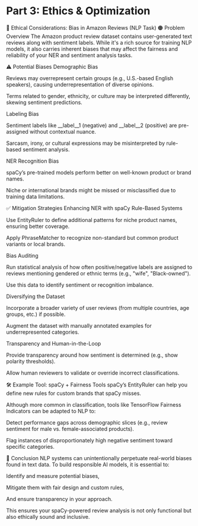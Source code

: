# Part 3: Ethics & Optimization

🧠 Ethical Considerations: Bias in Amazon Reviews (NLP Task)
🟠 Problem Overview
The Amazon product review dataset contains user-generated text reviews along with sentiment labels. While it's a rich source for training NLP models, it also carries inherent biases that may affect the fairness and reliability of your NER and sentiment analysis tasks.

⚠️ Potential Biases
Demographic Bias

Reviews may overrepresent certain groups (e.g., U.S.-based English speakers), causing underrepresentation of diverse opinions.

Terms related to gender, ethnicity, or culture may be interpreted differently, skewing sentiment predictions.

Labeling Bias

Sentiment labels like __label__1 (negative) and __label__2 (positive) are pre-assigned without contextual nuance.

Sarcasm, irony, or cultural expressions may be misinterpreted by rule-based sentiment analysis.

NER Recognition Bias

spaCy’s pre-trained models perform better on well-known product or brand names.

Niche or international brands might be missed or misclassified due to training data limitations.

✅ Mitigation Strategies
Enhancing NER with spaCy Rule-Based Systems

Use EntityRuler to define additional patterns for niche product names, ensuring better coverage.

Apply PhraseMatcher to recognize non-standard but common product variants or local brands.

Bias Auditing

Run statistical analysis of how often positive/negative labels are assigned to reviews mentioning gendered or ethnic terms (e.g., "wife", "Black-owned").

Use this data to identify sentiment or recognition imbalance.

Diversifying the Dataset

Incorporate a broader variety of user reviews (from multiple countries, age groups, etc.) if possible.

Augment the dataset with manually annotated examples for underrepresented categories.

Transparency and Human-in-the-Loop

Provide transparency around how sentiment is determined (e.g., show polarity thresholds).

Allow human reviewers to validate or override incorrect classifications.

🛠 Example Tool: spaCy + Fairness Tools
spaCy’s EntityRuler can help you define new rules for custom brands that spaCy misses.

Although more common in classification, tools like TensorFlow Fairness Indicators can be adapted to NLP to:

Detect performance gaps across demographic slices (e.g., review sentiment for male vs. female-associated products).

Flag instances of disproportionately high negative sentiment toward specific categories.

💬 Conclusion
NLP systems can unintentionally perpetuate real-world biases found in text data. To build responsible AI models, it is essential to:

Identify and measure potential biases,

Mitigate them with fair design and custom rules,

And ensure transparency in your approach.

This ensures your spaCy-powered review analysis is not only functional but also ethically sound and inclusive.


